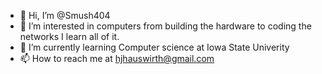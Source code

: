 - 👋 Hi, I’m @Smush404
- 👀 I’m interested in computers from building the hardware to coding the networks I learn all of it.
- 🌱 I’m currently learning Computer science at Iowa State Univerity
- 📫 How to reach me at hjhauswirth@gmail.com

<!---
Smush404/Smush404 is a ✨ special ✨ repository because its `README.md` (this file) appears on your GitHub profile.
You can click the Preview link to take a look at your changes.
--->

